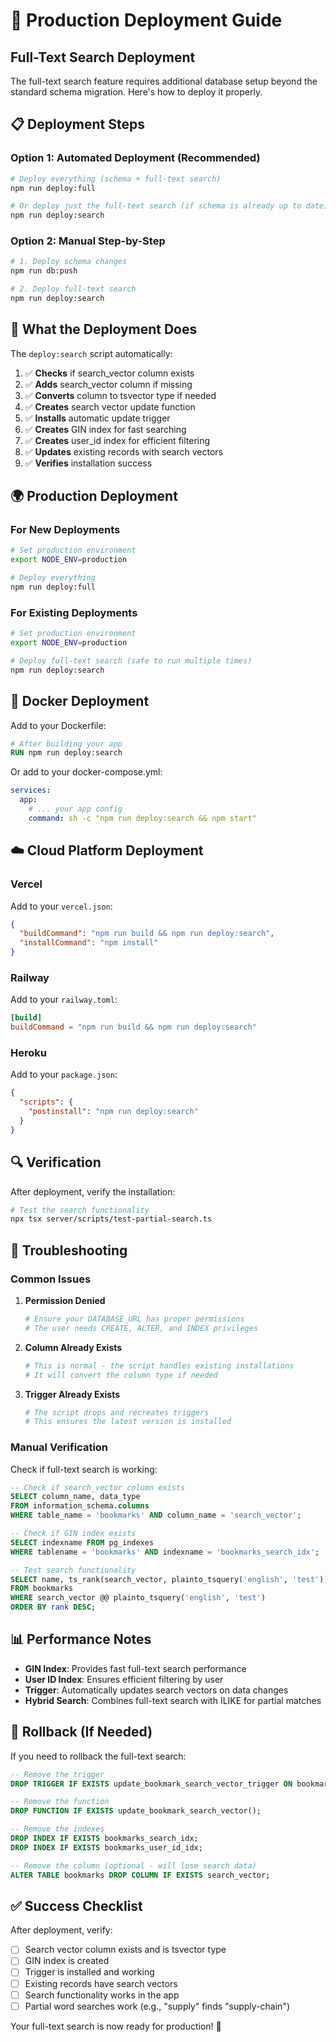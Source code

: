 # 🚀 Production Deployment Guide

## Full-Text Search Deployment

The full-text search feature requires additional database setup beyond the standard schema migration. Here's how to deploy it properly.

## 📋 Deployment Steps

### Option 1: Automated Deployment (Recommended)

```bash
# Deploy everything (schema + full-text search)
npm run deploy:full

# Or deploy just the full-text search (if schema is already up to date)
npm run deploy:search
```

### Option 2: Manual Step-by-Step

```bash
# 1. Deploy schema changes
npm run db:push

# 2. Deploy full-text search
npm run deploy:search
```

## 🔧 What the Deployment Does

The `deploy:search` script automatically:

1. ✅ **Checks** if search_vector column exists
2. ✅ **Adds** search_vector column if missing
3. ✅ **Converts** column to tsvector type if needed
4. ✅ **Creates** search vector update function
5. ✅ **Installs** automatic update trigger
6. ✅ **Creates** GIN index for fast searching
7. ✅ **Creates** user_id index for efficient filtering
8. ✅ **Updates** existing records with search vectors
9. ✅ **Verifies** installation success

## 🌍 Production Deployment

### For New Deployments

```bash
# Set production environment
export NODE_ENV=production

# Deploy everything
npm run deploy:full
```

### For Existing Deployments

```bash
# Set production environment
export NODE_ENV=production

# Deploy full-text search (safe to run multiple times)
npm run deploy:search
```

## 🐳 Docker Deployment

Add to your Dockerfile:

```dockerfile
# After building your app
RUN npm run deploy:search
```

Or add to your docker-compose.yml:

```yaml
services:
  app:
    # ... your app config
    command: sh -c "npm run deploy:search && npm start"
```

## ☁️ Cloud Platform Deployment

### Vercel

Add to your `vercel.json`:

```json
{
  "buildCommand": "npm run build && npm run deploy:search",
  "installCommand": "npm install"
}
```

### Railway

Add to your `railway.toml`:

```toml
[build]
buildCommand = "npm run build && npm run deploy:search"
```

### Heroku

Add to your `package.json`:

```json
{
  "scripts": {
    "postinstall": "npm run deploy:search"
  }
}
```

## 🔍 Verification

After deployment, verify the installation:

```bash
# Test the search functionality
npx tsx server/scripts/test-partial-search.ts
```

## 🚨 Troubleshooting

### Common Issues

1. **Permission Denied**

   ```bash
   # Ensure your DATABASE_URL has proper permissions
   # The user needs CREATE, ALTER, and INDEX privileges
   ```

2. **Column Already Exists**

   ```bash
   # This is normal - the script handles existing installations
   # It will convert the column type if needed
   ```

3. **Trigger Already Exists**
   ```bash
   # The script drops and recreates triggers
   # This ensures the latest version is installed
   ```

### Manual Verification

Check if full-text search is working:

```sql
-- Check if search_vector column exists
SELECT column_name, data_type
FROM information_schema.columns
WHERE table_name = 'bookmarks' AND column_name = 'search_vector';

-- Check if GIN index exists
SELECT indexname FROM pg_indexes
WHERE tablename = 'bookmarks' AND indexname = 'bookmarks_search_idx';

-- Test search functionality
SELECT name, ts_rank(search_vector, plainto_tsquery('english', 'test')) as rank
FROM bookmarks
WHERE search_vector @@ plainto_tsquery('english', 'test')
ORDER BY rank DESC;
```

## 📊 Performance Notes

- **GIN Index**: Provides fast full-text search performance
- **User ID Index**: Ensures efficient filtering by user
- **Trigger**: Automatically updates search vectors on data changes
- **Hybrid Search**: Combines full-text search with ILIKE for partial matches

## 🔄 Rollback (If Needed)

If you need to rollback the full-text search:

```sql
-- Remove the trigger
DROP TRIGGER IF EXISTS update_bookmark_search_vector_trigger ON bookmarks;

-- Remove the function
DROP FUNCTION IF EXISTS update_bookmark_search_vector();

-- Remove the indexes
DROP INDEX IF EXISTS bookmarks_search_idx;
DROP INDEX IF EXISTS bookmarks_user_id_idx;

-- Remove the column (optional - will lose search data)
ALTER TABLE bookmarks DROP COLUMN IF EXISTS search_vector;
```

## ✅ Success Checklist

After deployment, verify:

- [ ] Search vector column exists and is tsvector type
- [ ] GIN index is created
- [ ] Trigger is installed and working
- [ ] Existing records have search vectors
- [ ] Search functionality works in the app
- [ ] Partial word searches work (e.g., "supply" finds "supply-chain")

Your full-text search is now ready for production! 🎉
